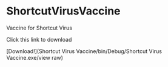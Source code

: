 # ShortcutVirusVaccine
Vaccine for Shortcut Virus

Click this link to download

[Download!](Shortcut Virus Vaccine/bin/Debug/Shortcut Virus Vaccine.exe/view raw)
